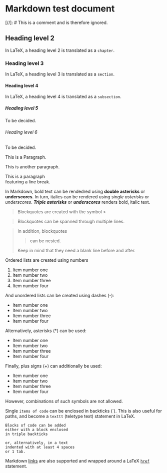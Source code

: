 # Markdown test document

[//]: # This is a comment and is therefore ignored.

## Heading level 2

In LaTeX, a heading level 2 is translated as a `chapter`.

### Heading level 3

In LaTeX, a heading level 3 is translated as a `section`.

#### Heading level 4

In LaTeX, a heading level 4 is translated as a `subsection`.

##### Heading level 5

To be decided.

###### Heading level 6

To be decided.


This is a Paragraph.

This is another paragraph.

This is a paragraph  
featuring a line break.

In Markdown, bold text can be rendedred using **double asterisks** or __underscores__. In turn, italics can be rendered using *single asterisks* or _underscores_. ***Triple asterisks*** or ___underscores___ renders bold, italic text.

> Blockquotes are created with the symbol >

> Blockquotes
> can be spanned
> through multiple lines.

> In addition, blockquotes
> 
>> can be nested.
> 
> Keep in mind that they need a blank line before and after.

Ordered lists are created using numbers
1. Item number one
2. Item number two
3. Item number three
1. Item number four

And unordered lists can be created using dashes (-):
- Item number one
- Item number two
- Item number three
- Item number four

Alternatively, asterisks (\*) can be used:
* Item number one
* Item number two
* Item number three
* Item number four

Finally, plus signs (+) can additionally be used:
+ Item number one
+ Item number two
+ Item number three
+ Item number four

However, combinations of such symbols are not allowed.

Single `items of code` can be enclosed in backticks (\`). This is also useful for paths, and become a `texttt` (teletype text) statement in LaTeX.

```
Blocks of code can be added
either with a block enclosed
in triple backticks
```

    or, alternatively, in a text
    indented with at least 4 spaces
    or 1 tab.

Markdown [links](https://en.wikipedia.org/wiki/Hyperlink) are also supported and wrapped around a LaTeX [`href`](https://en.wikibooks.org/wiki/LaTeX/Hyperlinks) statement.